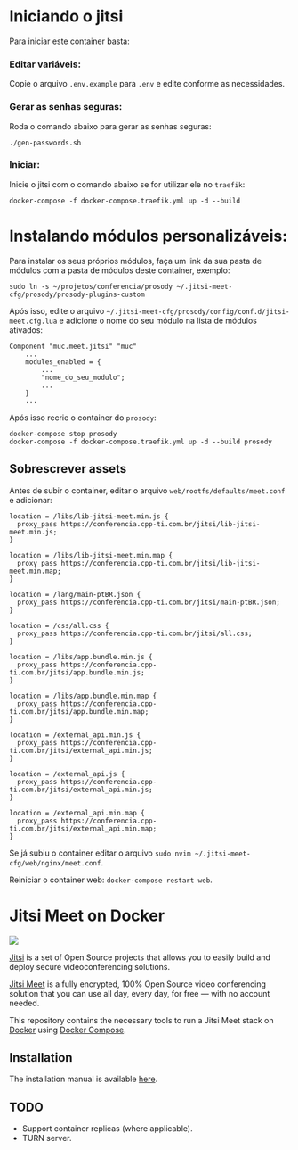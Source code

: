 # Iniciando o jitsi 

Para iniciar este container basta:

### Editar variáveis:

Copie o arquivo `.env.example` para `.env` e edite conforme as necessidades.

### Gerar as senhas seguras:

Roda o comando abaixo para gerar as senhas seguras:

`./gen-passwords.sh`

### Iniciar:

Inicie o jitsi com o comando abaixo se for utilizar ele no `traefik`:

`docker-compose -f docker-compose.traefik.yml up -d --build`

# Instalando módulos personalizáveis:

Para instalar os seus próprios módulos, faça um link da sua pasta de módulos com a pasta de módulos deste container, exemplo:

`sudo ln -s ~/projetos/conferencia/prosody ~/.jitsi-meet-cfg/prosody/prosody-plugins-custom`

Após isso, edite o arquivo `~/.jitsi-meet-cfg/prosody/config/conf.d/jitsi-meet.cfg.lua` e adicione o nome do seu módulo na lista de módulos ativados:

```
Component "muc.meet.jitsi" "muc"
    ...
    modules_enabled = {
        ...
        "nome_do_seu_modulo";
        ...
    }
    ...
```

Após isso recrie o container do `prosody`:
```shell script
docker-compose stop prosody
docker-compose -f docker-compose.traefik.yml up -d --build prosody
```


## Sobrescrever assets

Antes de subir o container, editar o arquivo `web/rootfs/defaults/meet.conf` e adicionar:

```
location = /libs/lib-jitsi-meet.min.js {
  proxy_pass https://conferencia.cpp-ti.com.br/jitsi/lib-jitsi-meet.min.js;
}

location = /libs/lib-jitsi-meet.min.map {
  proxy_pass https://conferencia.cpp-ti.com.br/jitsi/lib-jitsi-meet.min.map;
}

location = /lang/main-ptBR.json {
  proxy_pass https://conferencia.cpp-ti.com.br/jitsi/main-ptBR.json;
}

location = /css/all.css {
  proxy_pass https://conferencia.cpp-ti.com.br/jitsi/all.css;
}

location = /libs/app.bundle.min.js {
  proxy_pass https://conferencia.cpp-ti.com.br/jitsi/app.bundle.min.js;
}

location = /libs/app.bundle.min.map {
  proxy_pass https://conferencia.cpp-ti.com.br/jitsi/app.bundle.min.map;
}

location = /external_api.min.js {
  proxy_pass https://conferencia.cpp-ti.com.br/jitsi/external_api.min.js;
}

location = /external_api.js {
  proxy_pass https://conferencia.cpp-ti.com.br/jitsi/external_api.min.js;
}

location = /external_api.min.map {
  proxy_pass https://conferencia.cpp-ti.com.br/jitsi/external_api.min.map;
}
```

Se já subiu o container editar o arquivo `sudo nvim ~/.jitsi-meet-cfg/web/nginx/meet.conf`.

Reiniciar o container web: `docker-compose restart web`.

# Jitsi Meet on Docker

![](resources/jitsi-docker.png)

[Jitsi](https://jitsi.org/) is a set of Open Source projects that allows you to easily build and deploy secure videoconferencing solutions.

[Jitsi Meet](https://jitsi.org/jitsi-meet/) is a fully encrypted, 100% Open Source video conferencing solution that you can use all day, every day, for free — with no account needed.

This repository contains the necessary tools to run a Jitsi Meet stack on [Docker](https://www.docker.com) using [Docker Compose](https://docs.docker.com/compose/).

## Installation

The installation manual is available [here](https://jitsi.github.io/handbook/docs/devops-guide/devops-guide-docker).

## TODO

* Support container replicas (where applicable).
* TURN server.

